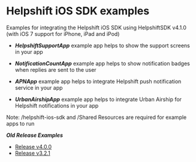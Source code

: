 Helpshift iOS SDK examples
=========================

Examples for integrating the Helpshift iOS SDK using HelpshiftSDK v4.1.0
(with iOS 7 support for iPhone, iPad and iPod)

* ***HelpshiftSupportApp*** example app helps to show the support screens in your app

* ***NotificationCountApp*** example app helps to show notification badges when replies are sent to the user

* ***APNApp*** example app helps to integrate Helpshift push notification service in your app

* ***UrbanAirshipApp*** example app helps to integrate Urban Airship for Helpshift notifications in your app

Note: /helpshift-ios-sdk and /Shared Resources are required for example apps to run

***Old Release Examples***
* [Release v4.0.0](https://github.com/sraj/helpshift-ios-sdk-examples/tree/release/4.0.0)
* [Release v3.2.1](https://github.com/sraj/helpshift-ios-sdk-examples/tree/release/3.2.1)
